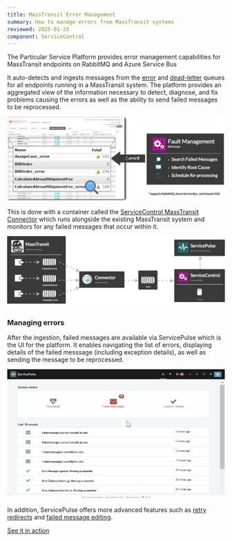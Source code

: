 ```yaml
---
title: MassTransit Error Management
summary: How to manage errors from MassTransit systems
reviewed: 2025-01-23
component: ServiceControl
---
```


The Particular Service Platform provides error management capabilities for MassTransit endpoints on RabbitMQ and Azure Service Bus

It auto-detects and ingests messages from the [error](https://masstransit.io/documentation/concepts/exceptions#error-pipe) and [dead-letter](https://masstransit.io/documentation/concepts/exceptions#dead-letter-pipe) queues for all endpoints running in a MassTransit system. The platform provides an aggregated view of the information necessary to detect, diagnose, and fix problems causing the errors as well as the ability to send failed messages to be reprocessed.

![MassTransit Error Management](masstransit-overview.png  "width=715")

This is done with a container called the [ServiceControl MassTransit Connector](/servicecontrol/masstransit/) which runs alongside the existing MassTransit system and monitors for any failed messages that occur within it.

![Particular Service Platform architecture](architecture-overview-diagram-masstransit.svg)

### Managing errors

After the ingestion, failed messages are available via ServicePulse which is the UI for the platform. It enables navigating the list of errors, displaying details of the failed messsage (including exception details), as well as sending the message to be reprocessed.

![Managing failures with ServicePulse](masstransit-servicepulse.gif)

In addition, ServicePulse offers more advanced features such as [retry redirects](/servicepulse/redirect.md) and [failed message editing](/servicepulse/intro-editing-messages.md).

<div class="text-center inline-download hidden-xs"><a id='masstransit-sample' target="_blank" href='https://github.com/particular/MassTransitShowcaseDemo/' class="btn btn-primary btn-lg"><span class="glyphicon glyphicon-download-alt" aria-hidden="true"></span> See it in action</a>
</div>
